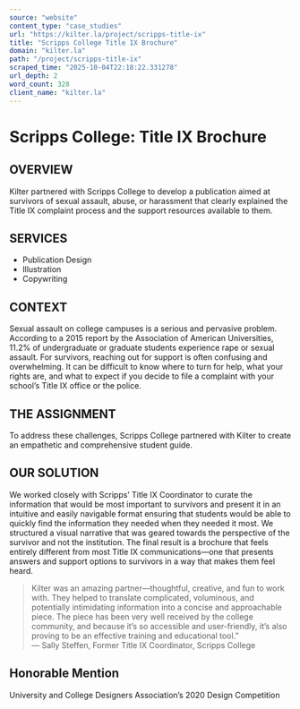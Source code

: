 ```yaml
---
source: "website"
content_type: "case_studies"
url: "https://kilter.la/project/scripps-title-ix"
title: "Scripps College Title IX Brochure"
domain: "kilter.la"
path: "/project/scripps-title-ix"
scraped_time: "2025-10-04T22:18:22.331278"
url_depth: 2
word_count: 328
client_name: "kilter.la"
---
```


# Scripps College: Title IX Brochure

## OVERVIEW

Kilter partnered with Scripps College to develop a publication aimed at survivors of sexual assault, abuse, or harassment that clearly explained the Title IX complaint process and the support resources available to them.

## SERVICES

* Publication Design
* Illustration
* Copywriting

## CONTEXT

Sexual assault on college campuses is a serious and pervasive problem. According to a 2015 report by the Association of American Universities, 11.2% of undergraduate or graduate students experience rape or sexual assault. For survivors, reaching out for support is often confusing and overwhelming. It can be difficult to know where to turn for help, what your rights are, and what to expect if you decide to file a complaint with your school’s Title IX office or the police.

## THE ASSIGNMENT

To address these challenges, Scripps College partnered with Kilter to create an empathetic and comprehensive student guide.

## OUR SOLUTION

We worked closely with Scripps’ Title IX Coordinator to curate the information that would be most important to survivors and present it in an intuitive and easily navigable format ensuring that students would be able to quickly find the information they needed when they needed it most. We structured a visual narrative that was geared towards the perspective of the survivor and not the institution. The final result is a brochure that feels entirely different from most Title IX communications—one that presents answers and support options to survivors in a way that makes them feel heard.

> Kilter was an amazing partner—thoughtful, creative, and fun to work with. They helped to translate complicated, voluminous, and potentially intimidating information into a concise and approachable piece. The piece has been very well received by the college community, and because it’s so accessible and user-friendly, it’s also proving to be an effective training and educational tool.”  
> — Sally Steffen, Former Title IX Coordinator, Scripps College

## Honorable Mention

University and College Designers Association’s 2020 Design Competition
